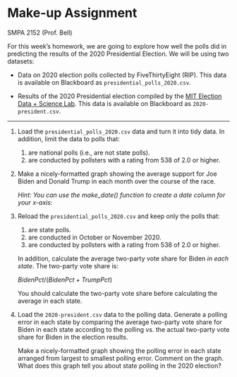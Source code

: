 # Make-up Assignment
SMPA 2152 (Prof. Bell)

For this week’s homework, we are going to explore how well the polls did
in predicting the results of the 2020 Presidential Election. We will be
using two datasets:

- Data on 2020 election polls collected by FiveThirtyEight (RIP). This
  data is available on Blackboard as `presidential_polls_2020.csv`.

- Results of the 2020 Presidential election compiled by the [MIT
  Election Data + Science Lab](https://electionlab.mit.edu/). This data
  is available on Blackboard as `2020-president.csv`.

------------------------------------------------------------------------

1.  Load the `presidential_polls_2020.csv` data and turn it into tidy
    data. In addition, limit the data to polls that:

    1.  are national polls (i.e., are not state polls).
    2.  are conducted by pollsters with a rating from 538 of 2.0 or
        higher.

2.  Make a nicely-formatted graph showing the average support for Joe
    Biden and Donald Trump in each month over the course of the race.

    *Hint: You can use the make_date() function to create a date column
    for your x-axis:*

3.  Reload the `presidential_polls_2020.csv` and keep only the polls
    that:

    1.  are state polls.
    2.  are conducted in October or November 2020.
    3.  are conducted by pollsters with a rating from 538 of 2.0 or
        higher.

    In addition, calculate the average two-party vote share for Biden
    *in each state*. The two-party vote share is:

    $BidenPct/(BidenPct + TrumpPct)$

    You should calculate the two-party vote share before calculating the
    average in each state.

4.  Load the `2020-president.csv` data to the polling data. Generate a
    polling error in each state by comparing the average two-party vote
    share for Biden in each state according to the polling vs. the
    actual two-party vote share for Biden in the election results.

    Make a nicely-formatted graph showing the polling error in each
    state arranged from largest to smallest polling error. Comment on
    the graph. What does this graph tell you about state polling in the
    2020 election?
